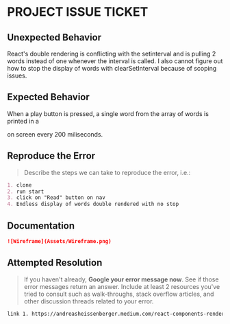 # PROJECT ISSUE TICKET

## Unexpected Behavior

React's double rendering is conflicting with the setinterval and is pulling 2 words instead of one whenever the interval is called. I also cannot figure out how to stop the display of words with clearSetInterval because of scoping issues.

## Expected Behavior

When a play button is pressed, a single word from the array of words is printed in a <div/> on screen every 200 miliseconds.

## Reproduce the Error

> Describe the steps we can take to reproduce the error, i.e.:

```md
1. clone
2. run start
3. click on "Read" button on nav
4. Endless display of words double rendered with no stop
```

## Documentation

```md
![Wireframe](Assets/Wireframe.png) 
```

## Attempted Resolution

> If you haven't already, **Google your error message now**. See if those error messages return an answer. Include at least 2 resources you've tried to consult such as walk-throughs, stack overflow articles, and other discussion threads related to your error.

```md
link 1. https://andreasheissenberger.medium.com/react-components-render-twice-any-way-to-fix-this-91cf23961625
```
